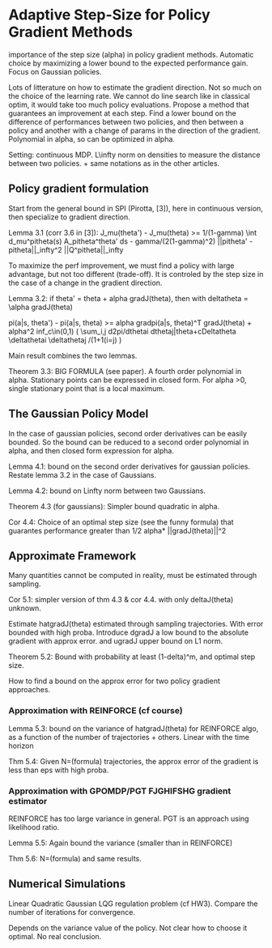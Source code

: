 # Adaptive Step-Size for Policy Gradient Methods

importance of the step size (alpha) in policy gradient methods. Automatic choice by maximizing a lower bound to the expected performance gain. Focus on Gaussian policies.

Lots of litterature on how to estimate the gradient direction. Not so much on the choice of the learning rate. We cannot do line search like in classical optim, it would take too much policy evaluations. Propose a method that guarantees an improvement at each step. Find a lower bound on the difference of performances between two policies, and then between a policy and another with a change of params in the direction of the gradient. Polynomial in alpha, so can be optimized in alpha.

Setting: continuous MDP. L\infty norm on densities to measure the distance between two policies. + same notations as in the other articles.

## Policy gradient formulation

Start from the general bound in SPI (Pirotta, [3]), here in continuous version, then specialize to gradient direction.

Lemma 3.1 (corr 3.6 in [3]): J_mu(theta') - J_mu(theta) >= 1/(1-gamma) \int d_mu^pitheta(s) A_pitheta^theta' ds - gamma/(2(1-gamma)^2) ||pitheta' - pitheta||_infty^2 ||Q^pitheta||_infty

To maximize the perf improvement, we must find a policy with large advantage, but not too different (trade-off). It is controled by the step size in the case of a change in the gradient direction.

Lemma 3.2: if theta' = theta + alpha gradJ(theta), then with deltatheta = \alpha gradJ(theta)

pi(a|s, theta') - pi(a|s, theta) >= alpha gradpi(a|s, theta)^T gradJ(theta) + alpha^2 inf_c\in(0,1) ( \sum_i,j d2pi/dthetai dthetaj|theta+cDeltatheta \deltathetai \deltathetaj /(1+1(i=j) )

Main result combines the two lemmas.

Theorem 3.3: BIG FORMULA (see paper). A fourth order polynomial in alpha. Stationary points can be expressed in closed form. For alpha >0, single stationary point that is a local maximum.

## The Gaussian Policy Model

In the case of gaussian policies, second order derivatives can be easily bounded. So the bound can be reduced to a second order polynomial in alpha, and then closed form expression for alpha.

Lemma 4.1: bound on the second order derivatives for gaussian policies. Restate lemma 3.2 in the case of Gaussians.

Lemma 4.2: bound on Linfty norm between two Gaussians.

Theorem 4.3 (for gaussians): Simpler bound quadratic in alpha.

Cor 4.4: Choice of an optimal step size (see the funny formula) that guarantes performance greater than 1/2 alpha* ||gradJ(theta)||^2

## Approximate Framework

Many quantities cannot be computed in reality, must be estimated through sampling.

Cor 5.1: simpler version of thm 4.3 & cor 4.4. with only deltaJ(theta) unknown.

Estimate hatgradJ(theta) estimated through sampling trajectories. With error bounded with high proba. Introduce dgradJ a low bound to the absolute gradient with approx error. and ugradJ upper bound on L1 norm.

Theorem 5.2: Bound with probability at least (1-delta)^m, and optimal step size.

How to find a bound on the approx error for two policy gradient approaches.

### Approximation with REINFORCE (cf course)

Lemma 5.3: bound on the variance of hatgradJ(theta) for REINFORCE algo, as a function of the number of trajectories + others. Linear with the time horizon

Thm 5.4: Given N=(formula) trajectories, the approx error of the gradient is less than eps with high proba.

### Approximation with GPOMDP/PGT FJGHIFSHG gradient estimator

REINFORCE has too large variance in general. PGT is an approach using likelihood ratio.

Lemma 5.5: Again bound the variance (smaller than in REINFORCE)

Thm 5.6: N=(formula) and same results.

## Numerical Simulations

Linear Quadratic Gaussian LQG regulation problem (cf HW3). Compare the number of iterations for convergence.

Depends on the variance value of the policy. Not clear how to choose it optimal. No real conclusion.



